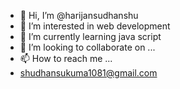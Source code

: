 - 👋 Hi, I’m @harijansudhanshu
- 👀 I’m interested in web development 
- 🌱 I’m currently learning java script
- 💞️ I’m looking to collaborate on ...
- 📫 How to reach me ...
- shudhansukuma1081@gmail.com

<!---
harijansudhanshu/harijansudhanshu is a ✨ special ✨ repository because its `README.md` (this file) appears on your GitHub profile.
You can click the Preview link to take a look at your changes.
--->

